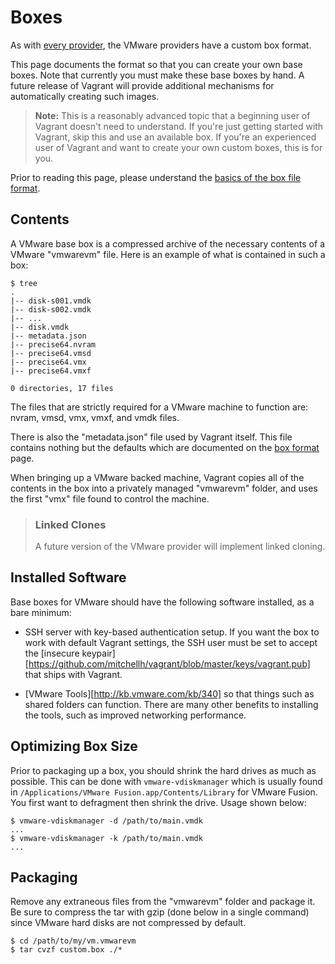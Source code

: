 
# Boxes

As with [every provider][basic-usage], the VMware providers have a custom box format.

This page documents the format so that you can create your own base boxes. Note that currently you must make these base boxes by hand. A future release of Vagrant will provide additional mechanisms for automatically creating such images.

> **Note:** This is a reasonably advanced topic that a beginning user of Vagrant doesn't need to understand. If you're just getting started with Vagrant, skip this and use an available box. If you're an experienced user of Vagrant and want to create your own custom boxes, this is for you.

Prior to reading this page, please understand the [basics of the box file format][format].

## Contents

A VMware base box is a compressed archive of the necessary contents of a VMware "vmwarevm" file. Here is an example of what is contained in such a box:
```
$ tree
.
|-- disk-s001.vmdk
|-- disk-s002.vmdk
|-- ...
|-- disk.vmdk
|-- metadata.json
|-- precise64.nvram
|-- precise64.vmsd
|-- precise64.vmx
|-- precise64.vmxf

0 directories, 17 files
```
The files that are strictly required for a VMware machine to function are: nvram, vmsd, vmx, vmxf, and vmdk files.

There is also the "metadata.json" file used by Vagrant itself. This file contains nothing but the defaults which are documented on the [box format][format] page.

When bringing up a VMware backed machine, Vagrant copies all of the contents in the box into a privately managed "vmwarevm" folder, and uses the first "vmx" file found to control the machine.
> ### Linked Clones
> 
> A future version of the VMware provider will implement linked cloning.

## Installed Software

Base boxes for VMware should have the following software installed, as a bare minimum:

* SSH server with key-based authentication setup. If you want the box to work with default Vagrant settings, the SSH user must be set to accept the [insecure keypair][https://github.com/mitchellh/vagrant/blob/master/keys/vagrant.pub] that ships with Vagrant.

* [VMware Tools][http://kb.vmware.com/kb/340] so that things such as shared folders can function. There are many other benefits to installing the tools, such as improved networking performance.

## Optimizing Box Size

Prior to packaging up a box, you should shrink the hard drives as much as possible. This can be done with `vmware-vdiskmanager` which is usually found in `/Applications/VMware Fusion.app/Contents/Library` for VMware Fusion. You first want to defragment then shrink the drive. Usage shown below:
```
$ vmware-vdiskmanager -d /path/to/main.vmdk
...
$ vmware-vdiskmanager -k /path/to/main.vmdk
...
```

## Packaging

Remove any extraneous files from the "vmwarevm" folder and package it. Be sure to compress the tar with gzip (done below in a single command) since VMware hard disks are not compressed by default.
```
$ cd /path/to/my/vm.vmwarevm
$ tar cvzf custom.box ./*
```

[basic-usage]: https://docs.vagrantup.com/v2/providers/basic_usage.html
[format]: https://docs.vagrantup.com/v2/boxes/format.html